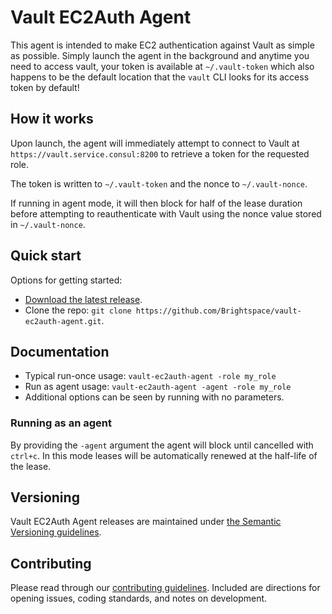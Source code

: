 # Vault EC2Auth Agent

This agent is intended to make EC2 authentication against Vault as simple as possible. Simply launch the agent in the
background and anytime you need to access vault, your token is available at `~/.vault-token` which also happens to be
the default location that the `vault` CLI looks for its access token by default! 

## How it works

Upon launch, the agent will immediately attempt to connect to Vault at `https://vault.service.consul:8200` to retrieve 
a token for the requested role.
 
The token is written to `~/.vault-token` and the nonce to `~/.vault-nonce`.

If running in agent mode, it will then block for half of the lease duration before attempting to reauthenticate with Vault 
using the nonce value stored in `~/.vault-nonce`.


## Quick start

Options for getting started:

* [Download the latest release](../../releases).
* Clone the repo: `git clone https://github.com/Brightspace/vault-ec2auth-agent.git`.

 
## Documentation

* Typical run-once usage: `vault-ec2auth-agent -role my_role` 
* Run as agent usage: `vault-ec2auth-agent -agent -role my_role`
* Additional options can be seen by running with no parameters.

### Running as an agent

By providing the `-agent` argument the agent will block until cancelled with `ctrl+c`. In this mode leases will be automatically
renewed at the half-life of the lease.

## Versioning

Vault EC2Auth Agent releases are maintained under [the Semantic Versioning guidelines](http://semver.org/).

## Contributing

Please read through our [contributing guidelines](CONTRIBUTING.md). Included are directions for opening issues, coding standards, and notes on development.
